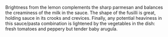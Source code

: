 Brightness from the lemon complements the sharp parmesan and balances the creaminess of the milk in the sauce. The shape of the fusilli is great, holding sauce in its crooks and crevices. Finally, any potential heaviness in this sauce/pasta combination is lightened by the vegetables in the dish: fresh tomatoes and peppery but tender baby arugula.